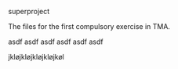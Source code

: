 superproject

The files for the first compulsory exercise in TMA.

asdf asdf asdf asdf asdf asdf

jkløjkløjkløjkløjkøl

